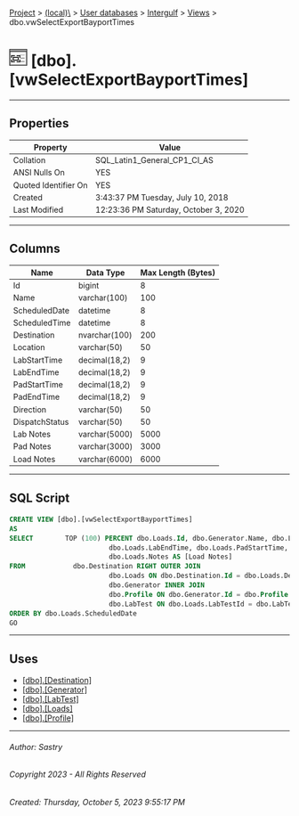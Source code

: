 #### 

[Project](../../../../index.md) > [(local)\\](../../../index.md) > [User databases](../../index.md) > [Intergulf](../index.md) > [Views](Views.md) > dbo.vwSelectExportBayportTimes

# ![Views](../../../../Images/View32.png) [dbo].[vwSelectExportBayportTimes]

---

## <a name="#properties"></a>Properties

| Property | Value |
|---|---|
| Collation | SQL_Latin1_General_CP1_CI_AS |
| ANSI Nulls On | YES |
| Quoted Identifier On | YES |
| Created | 3:43:37 PM Tuesday, July 10, 2018 |
| Last Modified | 12:23:36 PM Saturday, October 3, 2020 |


---

## <a name="#columns"></a>Columns

| Name | Data Type | Max Length (Bytes) |
|---|---|---|
| Id | bigint | 8 |
| Name | varchar(100) | 100 |
| ScheduledDate | datetime | 8 |
| ScheduledTime | datetime | 8 |
| Destination | nvarchar(100) | 200 |
| Location | varchar(50) | 50 |
| LabStartTime | decimal(18,2) | 9 |
| LabEndTime | decimal(18,2) | 9 |
| PadStartTime | decimal(18,2) | 9 |
| PadEndTime | decimal(18,2) | 9 |
| Direction | varchar(50) | 50 |
| DispatchStatus | varchar(50) | 50 |
| Lab Notes | varchar(5000) | 5000 |
| Pad Notes | varchar(3000) | 3000 |
| Load Notes | varchar(6000) | 6000 |


---

## <a name="#sqlscript"></a>SQL Script

```sql
CREATE VIEW [dbo].[vwSelectExportBayportTimes]
AS
SELECT        TOP (100) PERCENT dbo.Loads.Id, dbo.Generator.Name, dbo.Loads.ScheduledDate, dbo.Loads.ScheduledTime, dbo.Destination.Name AS Destination, dbo.LabTest.Location, dbo.Loads.LabStartTime, 
                         dbo.Loads.LabEndTime, dbo.Loads.PadStartTime, dbo.Loads.PadEndTime, dbo.Profile.Direction, dbo.Loads.DispatchStatus, dbo.LabTest.Notes AS [Lab Notes], dbo.Loads.PadNotes AS [Pad Notes], 
                         dbo.Loads.Notes AS [Load Notes]
FROM            dbo.Destination RIGHT OUTER JOIN
                         dbo.Loads ON dbo.Destination.Id = dbo.Loads.DestinationId LEFT OUTER JOIN
                         dbo.Generator INNER JOIN
                         dbo.Profile ON dbo.Generator.Id = dbo.Profile.GeneratorId ON dbo.Loads.ProfileId = dbo.Profile.Id LEFT OUTER JOIN
                         dbo.LabTest ON dbo.Loads.LabTestId = dbo.LabTest.Id
ORDER BY dbo.Loads.ScheduledDate
GO

```


---

## <a name="#uses"></a>Uses

* [[dbo].[Destination]](../Tables/dbo_Destination.md)
* [[dbo].[Generator]](../Tables/dbo_Generator.md)
* [[dbo].[LabTest]](../Tables/dbo_LabTest.md)
* [[dbo].[Loads]](../Tables/dbo_Loads.md)
* [[dbo].[Profile]](../Tables/dbo_Profile.md)


---

###### Author:  Sastry

###### Copyright 2023 - All Rights Reserved

###### Created: Thursday, October 5, 2023 9:55:17 PM

